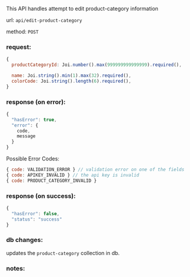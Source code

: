 This API handles attempt to edit product-category information

url: `api/edit-product-category`

method: `POST`

### request: 
```js
{
  productCategoryId: Joi.number().max(999999999999999).required(),

  name: Joi.string().min(1).max(32).required(),
  colorCode: Joi.string().length(6).required(),
}
```

### response (on error):
```js
{
  "hasError": true,
  "error": {
    code,
    message
  }
}
```

Possible Error Codes:
```js
{ code: VALIDATION_ERROR } // validation error on one of the fields
{ code: APIKEY_INVALID } // the api key is invalid
{ code: PRODUCT_CATEGORY_INVALID }
```

### response (on success):
```js
{
  "hasError": false,
  "status": "success"
}
```

### db changes:
updates the `product-category` collection in db.

### notes:
